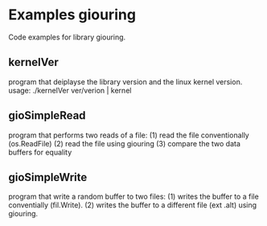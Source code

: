 # Examples giouring

Code examples for library giouring.  

## kernelVer

program that deiplayse the library version and the linux kernel version.  
usage: ./kernelVer ver/verion | kernel  

## gioSimpleRead

program that performs two reads of a file: 
(1) read the file conventionally (os.ReadFile)
(2) read the file using giouring
(3) compare the two data buffers for equality

## gioSimpleWrite

program that write a random buffer to two files:
(1) writes the buffer to a file conventially (fil.Write).
(2) writes the buffer to a different file (ext .alt) using giouring.
